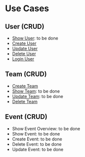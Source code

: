 # Use Cases
## User (CRUD) 
- [Show User](https://github.com/JoinSports/Documentation/blob/master/Use%20Cases/UC8_ShowUser.md): to be done
- [Create User](https://github.com/JoinSports/Documentation/blob/master/Use%20Cases/UC1_CreateUser.md)
- [Update User](https://github.com/JoinSports/Documentation/blob/master/Use%20Cases/UC4_UpdateUser.md)
- [Delete User](https://github.com/JoinSports/Documentation/blob/master/Use%20Cases/UC3_DeleteUser.md)
- [Login User](https://github.com/JoinSports/Documentation/blob/master/Use%20Cases/UC2_LoginUser.md)
## Team (CRUD)
- [Create Team](https://github.com/JoinSports/Documentation/blob/master/Use%20Cases/UC5_CreateTeam.md)
- [Show Team](https://github.com/JoinSports/Documentation/blob/master/Use%20Cases/UC9_ShowTeam.md): to be done
- [Update Team](https://github.com/JoinSports/Documentation/blob/master/Use%20Cases/UC10_UpdateTeam.md): to be done
- [Delete Team](https://github.com/JoinSports/Documentation/blob/master/Use%20Cases/UC7_SuggestMatchResult.md)
## Event (CRUD)
- Show Event Overview: to be done
- Show Event: to be done
- Create Event: to be done
- Delete Event: to be done
- Update Event: to be done
